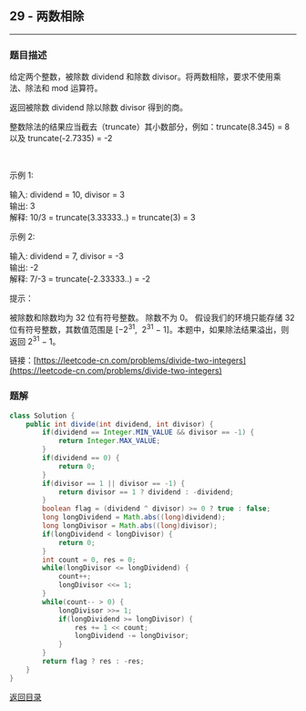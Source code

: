 ## **29 - 两数相除**
-----------------

### **题目描述**
给定两个整数，被除数 dividend 和除数 divisor。将两数相除，要求不使用乘法、除法和 mod 运算符。

返回被除数 dividend 除以除数 divisor 得到的商。

整数除法的结果应当截去（truncate）其小数部分，例如：truncate(8.345) = 8 以及 truncate(-2.7335) = -2

 

示例 1:

输入: dividend = 10, divisor = 3  
输出: 3  
解释: 10/3 = truncate(3.33333..) = truncate(3) = 3  

示例 2:

输入: dividend = 7, divisor = -3  
输出: -2  
解释: 7/-3 = truncate(-2.33333..) = -2
 

提示：

被除数和除数均为 32 位有符号整数。
除数不为 0。
假设我们的环境只能存储 32 位有符号整数，其数值范围是 [−2<sup>31</sup>,  2<sup>31</sup> − 1]。本题中，如果除法结果溢出，则返回 2<sup>31</sup> − 1。


链接：[https://leetcode-cn.com/problems/divide-two-integers](https://leetcode-cn.com/problems/divide-two-integers)



### **题解**
``` java
class Solution {
    public int divide(int dividend, int divisor) {
        if(dividend == Integer.MIN_VALUE && divisor == -1) {
            return Integer.MAX_VALUE;
        }
        if(dividend == 0) {
            return 0;
        }
        if(divisor == 1 || divisor == -1) {
            return divisor == 1 ? dividend : -dividend;
        }
        boolean flag = (dividend ^ divisor) >= 0 ? true : false;
        long longDividend = Math.abs((long)dividend);
        long longDivisor = Math.abs((long)divisor);
        if(longDividend < longDivisor) {
            return 0;
        }
        int count = 0, res = 0;
        while(longDivisor <= longDividend) {
            count++;
            longDivisor <<= 1;
        }
        while(count-- > 0) {
            longDivisor >>= 1;
            if(longDividend >= longDivisor) {
                res += 1 << count;
                longDividend -= longDivisor;
            }
        }
        return flag ? res : -res;
    }
}
```



[返回目录](https://maxwell-l.github.io/WriteSomething/something/leetcode)